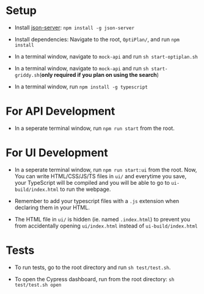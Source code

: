 # Setup
- Install [json-server](https://github.com/typicode/json-server): `npm install -g json-server`

- Install dependencies: Navigate to the root, `OptiPlan/`, and run `npm install`

- In a terminal window, navigate to `mock-api` and run `sh start-optiplan.sh`

- In a terminal window, navigate to `mock-api` and run `sh start-griddy.sh`(**only required if you plan on using the search**)

- In a terminal window, run `npm install -g typescript`

# For API Development 
- In a seperate terminal window, run `npm run start` from the root.

# For UI Development
- In a seperate terminal window, run `npm run start:ui` from the root. Now, You can write HTML/CSS/JS/TS files in `ui/` and everytime you save, your TypeScript will be compiled and you will be able to go to `ui-build/index.html` to run the webpage. 

- Remember to add your typescript files with a `.js` extension when declaring them in your HTML. 

- The HTML file in `ui/` is hidden (ie. named `.index.html`) to prevent you from accidentally opening `ui/index.html` instead of `ui-build/index.html`

# Tests
- To run tests, go to the root directory and run `sh test/test.sh`. 

- To open the Cypress dashboard, run from the root directory: `sh test/test.sh open`

